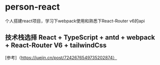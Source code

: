# person-react

个人搭建react项目，学习下webpack使用和熟悉下React-Router v6的api

## 技术栈选择 React + TypeScript + antd + webpack + React-Router V6 + tailwindCss

[参考]（https://juejin.cn/post/7242676549735202874）
